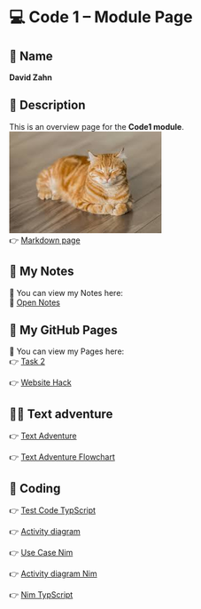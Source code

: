 # 💻 Code 1 – Module Page

## 👤 Name
**David Zahn**

## 📄 Description
This is an overview page for the **Code1 module**.  
![Module Preview](./Unbenannt.jpg)  
👉 [Markdown page](https://davidz1407.github.io/Code1/Markdown_page/)  

## 🧾 My Notes
📖 You can view my Notes here:  
🐛 [Open Notes](https://davidz1407.github.io/Code1/Diary/index.html)  

## 🔗 My GitHub Pages
📄 You can view my Pages here:  
👉 [Task 2](https://davidz1407.github.io/Code1/Task_2_HTML/Test.html)  

👉 [Website Hack](https://davidz1407.github.io/Code1/Task_3_CSS/index.html)  

## 🧙‍♂️ Text adventure

👉 [Text Adventure](https://th3d0c0.github.io/Code1/TextAdventure/Parent.html)  

👉 [Text Adventure Flowchart](https://github.com/Th3D0c0/Code1/blob/TextAdventure/TextAdventure/Images/TextAdventureFlowChart.png)  


## 👾 Coding

👉 [Test Code TypScript](https://davidz1407.github.io/Code1/Task_4_Coding)  

👉 [Activity diagram](https://github.com/DavidZ1407/Code1/blob/main/Task_4_Coding/Diagramm.drawio.png)   

👉 [Use Case Nim](https://github.com/DavidZ1407/Code1/blob/main/Task_4_Coding/Use_Case_Nim.png)  

👉 [Activity diagram Nim](https://github.com/DavidZ1407/Code1/blob/main/Task_4_Coding/activity_diagram_nim.png)  

👉 [Nim TypScript](https://davidz1407.github.io/Code1/Task_4_Coding/nim.html) 

